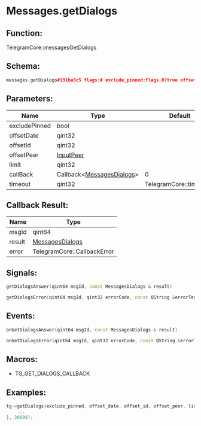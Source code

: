 # Messages.getDialogs

## Function:

TelegramCore::messagesGetDialogs

## Schema:

```c++
messages.getDialogs#191ba9c5 flags:# exclude_pinned:flags.0?true offset_date:int offset_id:int offset_peer:InputPeer limit:int = messages.Dialogs;
```
## Parameters:

|Name|Type|Default|
|----|----|-------|
|excludePinned|bool||
|offsetDate|qint32||
|offsetId|qint32||
|offsetPeer|[InputPeer](../../types/inputpeer.md)||
|limit|qint32||
|callBack|Callback&lt;[MessagesDialogs](../../types/messagesdialogs.md)&gt;|0|
|timeout|qint32|TelegramCore::timeOut()|

## Callback Result:

|Name|Type|
|----|----|
|msgId|qint64|
|result|[MessagesDialogs](../../types/messagesdialogs.md)|
|error|TelegramCore::CallbackError|

## Signals:

```c++
getDialogsAnswer(qint64 msgId, const MessagesDialogs & result)
```
```c++
getDialogsError(qint64 msgId, qint32 errorCode, const QString &errorText)
```

## Events:

```c++
onGetDialogsAnswer(qint64 msgId, const MessagesDialogs & result)
```
```c++
onGetDialogsError(qint64 msgId, qint32 errorCode, const QString &errorText)
```

## Macros:

* TG_GET_DIALOGS_CALLBACK

## Examples:

```c++
tg->getDialogs(exclude_pinned, offset_date, offset_id, offset_peer, limit, [=](TG_GET_DIALOGS_CALLBACK){
    ...
}, 30000);
```
